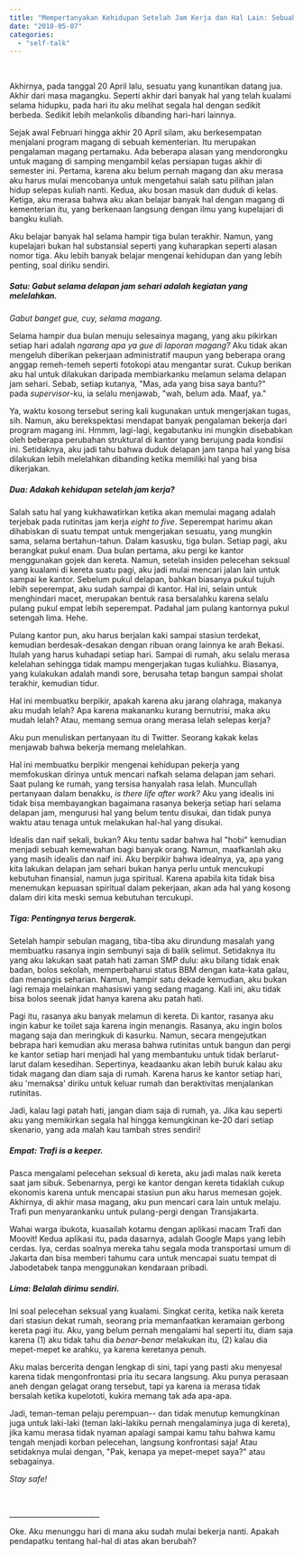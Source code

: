 ```yaml
---
title: "Mempertanyakan Kehidupan Setelah Jam Kerja dan Hal Lain: Sebuah Refleksi Pasca Magang"
date: "2018-05-07"
categories: 
  - "self-talk"
---
```


 

Akhirnya, pada tanggal 20 April lalu, sesuatu yang kunantikan datang jua. Akhir dari masa magangku. Seperti akhir dari banyak hal yang telah kualami selama hidupku, pada hari itu aku melihat segala hal dengan sedikit berbeda. Sedikit lebih melankolis dibanding hari-hari lainnya.

Sejak awal Februari hingga akhir 20 April silam, aku berkesempatan menjalani program magang di sebuah kementerian. Itu merupakan pengalaman magang pertamaku. Ada beberapa alasan yang mendorongku untuk magang di samping mengambil kelas persiapan tugas akhir di semester ini. Pertama, karena aku belum pernah magang dan aku merasa aku harus mulai mencobanya untuk mengetahui salah satu pilihan jalan hidup selepas kuliah nanti. Kedua, aku bosan masuk dan duduk di kelas. Ketiga, aku merasa bahwa aku akan belajar banyak hal dengan magang di kementerian itu, yang berkenaan langsung dengan ilmu yang kupelajari di bangku kuliah.

Aku belajar banyak hal selama hampir tiga bulan terakhir. Namun, yang kupelajari bukan hal substansial seperti yang kuharapkan seperti alasan nomor tiga. Aku lebih banyak belajar mengenai kehidupan dan yang lebih penting, soal diriku sendiri.

<!--more-->

##### Satu: _Gabut_ selama delapan jam sehari adalah kegiatan yang melelahkan.

_Gabut banget gue, cuy, selama magang_.

Selama hampir dua bulan menuju selesainya magang, yang aku pikirkan setiap hari adalah _ngarang apa ya gue di laporan magang?_ Aku tidak akan mengeluh diberikan pekerjaan administratif maupun yang beberapa orang anggap remeh-temeh seperti fotokopi atau mengantar surat. Cukup berikan aku hal untuk dilakukan daripada membiarkanku melamun selama delapan jam sehari. Sebab, setiap kutanya, "Mas, ada yang bisa saya bantu?" pada _supervisor_\-ku, ia selalu menjawab, "wah, belum ada. Maaf, ya."

Ya, waktu kosong tersebut sering kali kugunakan untuk mengerjakan tugas, sih. Namun, aku berekspektasi mendapat banyak pengalaman bekerja dari program magang ini. Hmmm, lagi-lagi, kegabutanku ini mungkin disebabkan oleh beberapa perubahan struktural di kantor yang berujung pada kondisi ini. Setidaknya, aku jadi tahu bahwa duduk delapan jam tanpa hal yang bisa dilakukan lebih melelahkan dibanding ketika memiliki hal yang bisa dikerjakan.

##### Dua: Adakah kehidupan setelah jam kerja?

Salah satu hal yang kukhawatirkan ketika akan memulai magang adalah terjebak pada rutinitas jam kerja _eight to five_. Seperempat harimu akan dihabiskan di suatu tempat untuk mengerjakan sesuatu, yang mungkin sama, selama bertahun-tahun. Dalam kasusku, tiga bulan. Setiap pagi, aku berangkat pukul enam. Dua bulan pertama, aku pergi ke kantor menggunakan gojek dan kereta. Namun, setelah insiden pelecehan seksual yang kualami di kereta suatu pagi, aku jadi mulai mencari jalan lain untuk sampai ke kantor. Sebelum pukul delapan, bahkan biasanya pukul tujuh lebih seperempat, aku sudah sampai di kantor. Hal ini, selain untuk menghindari macet, merupakan bentuk rasa bersalahku karena selalu pulang pukul empat lebih seperempat. Padahal jam pulang kantornya pukul setengah lima. Hehe.

Pulang kantor pun, aku harus berjalan kaki sampai stasiun terdekat, kemudian berdesak-desakan dengan ribuan orang lainnya ke arah Bekasi. Itulah yang harus kuhadapi setiap hari. Sampai di rumah, aku selalu merasa kelelahan sehingga tidak mampu mengerjakan tugas kuliahku. Biasanya, yang kulakukan adalah mandi sore, berusaha tetap bangun sampai sholat terakhir, kemudian tidur.

Hal ini membuatku berpikir, apakah karena aku jarang olahraga, makanya aku mudah lelah? Apa karena makananku kurang bernutrisi, maka aku mudah lelah? Atau, memang semua orang merasa lelah selepas kerja?

Aku pun menuliskan pertanyaan itu di Twitter. Seorang kakak kelas menjawab bahwa bekerja memang melelahkan.

Hal ini membuatku berpikir mengenai kehidupan pekerja yang memfokuskan dirinya untuk mencari nafkah selama delapan jam sehari. Saat pulang ke rumah, yang tersisa hanyalah rasa lelah. Muncullah pertanyaan dalam benakku, _is there life after work?_ Aku yang idealis ini tidak bisa membayangkan bagaimana rasanya bekerja setiap hari selama delapan jam, mengurusi hal yang belum tentu disukai, dan tidak punya waktu atau tenaga untuk melakukan hal-hal yang disukai.

Idealis dan naif sekali, bukan? Aku tentu sadar bahwa hal "hobi" kemudian menjadi sebuah kemewahan bagi banyak orang. Namun, maafkanlah aku yang masih idealis dan naif ini. Aku berpikir bahwa idealnya, ya, apa yang kita lakukan delapan jam sehari bukan hanya perlu untuk mencukupi kebutuhan finansial, namun juga spiritual. Karena apabila kita tidak bisa menemukan kepuasan spiritual dalam pekerjaan, akan ada hal yang kosong dalam diri kita meski semua kebutuhan tercukupi.

##### Tiga: Pentingnya terus bergerak.

Setelah hampir sebulan magang, tiba-tiba aku dirundung masalah yang membuatku rasanya ingin sembunyi saja di balik selimut. Setidaknya itu yang aku lakukan saat patah hati zaman SMP dulu: aku bilang tidak enak badan, bolos sekolah, memperbaharui status BBM dengan kata-kata galau, dan menangis seharian. Namun, hampir satu dekade kemudian, aku bukan lagi remaja melainkan mahasiswi yang sedang magang. Kali ini, aku tidak bisa bolos seenak jidat hanya karena aku patah hati.

Pagi itu, rasanya aku banyak melamun di kereta. Di kantor, rasanya aku ingin kabur ke toilet saja karena ingin menangis. Rasanya, aku ingin bolos magang saja dan meringkuk di kasurku. Namun, secara mengejutkan bebrapa hari kemudian aku merasa bahwa rutinitas untuk bangun dan pergi ke kantor setiap hari menjadi hal yang membantuku untuk tidak berlarut-larut dalam kesedihan. Sepertinya, keadaanku akan lebih buruk kalau aku tidak magang dan diam saja di rumah. Karena harus ke kantor setiap hari, aku 'memaksa' diriku untuk keluar rumah dan beraktivitas menjalankan rutinitas.

Jadi, kalau lagi patah hati, jangan diam saja di rumah, ya. Jika kau seperti aku yang memikirkan segala hal hingga kemungkinan ke-20 dari setiap skenario, yang ada malah kau tambah stres sendiri!

##### Empat: _Trafi is a keeper._

Pasca mengalami pelecehan seksual di kereta, aku jadi malas naik kereta saat jam sibuk. Sebenarnya, pergi ke kantor dengan kereta tidaklah cukup ekonomis karena untuk mencapai stasiun pun aku harus memesan gojek. Akhirnya, di akhir masa magang, aku pun mencari cara lain untuk melaju. Trafi pun menyarankanku untuk pulang-pergi dengan Transjakarta.

Wahai warga ibukota, kuasailah kotamu dengan aplikasi macam Trafi dan Moovit! Kedua aplikasi itu, pada dasarnya, adalah Google Maps yang lebih cerdas. Iya, cerdas soalnya mereka tahu segala moda transportasi umum di Jakarta dan bisa memberi tahumu cara untuk mencapai suatu tempat di Jabodetabek tanpa menggunakan kendaraan pribadi.

##### Lima: Belalah dirimu sendiri.

Ini soal pelecehan seksual yang kualami. Singkat cerita, ketika naik kereta dari stasiun dekat rumah, seorang pria memanfaatkan keramaian gerbong kereta pagi itu. Aku, yang belum pernah mengalami hal seperti itu, diam saja karena (1) aku tidak tahu dia _benar-benar_ melakukan itu, (2) kalau dia mepet-mepet ke arahku, ya karena keretanya penuh.

Aku malas bercerita dengan lengkap di sini, tapi yang pasti aku menyesal karena tidak mengonfrontasi pria itu secara langsung. Aku punya perasaan aneh dengan gelagat orang tersebut, tapi ya karena ia merasa tidak bersalah ketika kupelototi, kukira memang tak ada apa-apa.

Jadi, teman-teman pelaju perempuan-- dan tidak menutup kemungkinan juga untuk laki-laki (teman laki-lakiku pernah mengalaminya juga di kereta), jika kamu merasa tidak nyaman apalagi sampai kamu tahu bahwa kamu tengah menjadi korban pelecehan, langsung konfrontasi saja! Atau setidaknya mulai dengan, "Pak, kenapa ya mepet-mepet saya?" atau sebagainya.

_Stay safe!_

 

\_\_\_\_\_\_\_\_\_\_\_\_\_\_\_\_\_\_\_\_\_\_\_\_\_

Oke. Aku menunggu hari di mana aku sudah mulai bekerja nanti. Apakah pendapatku tentang hal-hal di atas akan berubah?
